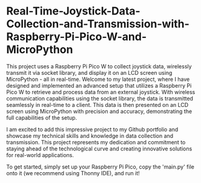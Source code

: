 # Real-Time-Joystick-Data-Collection-and-Transmission-with-Raspberry-Pi-Pico-W-and-MicroPython
This project uses a Raspberry Pi Pico W to collect joystick data, wirelessly transmit it via socket library, and display it on an LCD screen using MicroPython - all in real-time. 
Welcome to my latest project, where I have designed and implemented an advanced setup that utilizes a Raspberry Pi Pico W to retrieve and process data from an external joystick. With wireless communication capabilities using the socket library, the data is transmitted seamlessly in real-time to a client. This data is then presented on an LCD screen using MicroPython with precision and accuracy, demonstrating the full capabilities of the setup.

I am excited to add this impressive project to my Github portfolio and showcase my technical skills and knowledge in data collection and transmission. This project represents my dedication and commitment to staying ahead of the technological curve and creating innovative solutions for real-world applications.

To get started, simply set up your Raspberry Pi Pico, copy the 'main.py' file onto it (we recommend using Thonny IDE), and run it!
